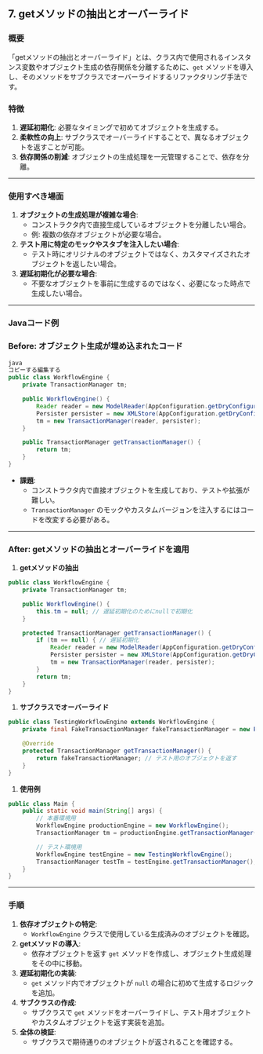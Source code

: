 ## 7. getメソッドの抽出とオーバーライド
### **概要**

「getメソッドの抽出とオーバーライド」とは、クラス内で使用されるインスタンス変数やオブジェクト生成の依存関係を分離するために、`get` メソッドを導入し、そのメソッドをサブクラスでオーバーライドするリファクタリング手法です。

### **特徴**

1. **遅延初期化**: 必要なタイミングで初めてオブジェクトを生成する。
2. **柔軟性の向上**: サブクラスでオーバーライドすることで、異なるオブジェクトを返すことが可能。
3. **依存関係の削減**: オブジェクトの生成処理を一元管理することで、依存を分離。

---

### **使用すべき場面**

1. **オブジェクトの生成処理が複雑な場合**:
    - コンストラクタ内で直接生成しているオブジェクトを分離したい場合。
    - 例: 複数の依存オブジェクトが必要な場合。
2. **テスト用に特定のモックやスタブを注入したい場合**:
    - テスト時にオリジナルのオブジェクトではなく、カスタマイズされたオブジェクトを返したい場合。
3. **遅延初期化が必要な場合**:
    - 不要なオブジェクトを事前に生成するのではなく、必要になった時点で生成したい場合。

---

### **Javaコード例**

### **Before: オブジェクト生成が埋め込まれたコード**

```java
java
コピーする編集する
public class WorkflowEngine {
    private TransactionManager tm;

    public WorkflowEngine() {
        Reader reader = new ModelReader(AppConfiguration.getDryConfiguration());
        Persister persister = new XMLStore(AppConfiguration.getDryConfiguration());
        tm = new TransactionManager(reader, persister);
    }

    public TransactionManager getTransactionManager() {
        return tm;
    }
}

```

- **課題**:
    - コンストラクタ内で直接オブジェクトを生成しており、テストや拡張が難しい。
    - `TransactionManager` のモックやカスタムバージョンを注入するにはコードを改変する必要がある。

---

### **After: getメソッドの抽出とオーバーライドを適用**

1. **getメソッドの抽出**

```java
public class WorkflowEngine {
    private TransactionManager tm;

    public WorkflowEngine() {
        this.tm = null; // 遅延初期化のためにnullで初期化
    }

    protected TransactionManager getTransactionManager() {
        if (tm == null) { // 遅延初期化
            Reader reader = new ModelReader(AppConfiguration.getDryConfiguration());
            Persister persister = new XMLStore(AppConfiguration.getDryConfiguration());
            tm = new TransactionManager(reader, persister);
        }
        return tm;
    }
}

```

1. **サブクラスでオーバーライド**

```java
public class TestingWorkflowEngine extends WorkflowEngine {
    private final FakeTransactionManager fakeTransactionManager = new FakeTransactionManager();

    @Override
    protected TransactionManager getTransactionManager() {
        return fakeTransactionManager; // テスト用のオブジェクトを返す
    }
}

```

1. **使用例**

```java
public class Main {
    public static void main(String[] args) {
        // 本番環境用
        WorkflowEngine productionEngine = new WorkflowEngine();
        TransactionManager tm = productionEngine.getTransactionManager();

        // テスト環境用
        WorkflowEngine testEngine = new TestingWorkflowEngine();
        TransactionManager testTm = testEngine.getTransactionManager();
    }
}

```

---

### **手順**

1. **依存オブジェクトの特定**:
    - `WorkflowEngine` クラスで使用している生成済みのオブジェクトを確認。
2. **getメソッドの導入**:
    - 依存オブジェクトを返す `get` メソッドを作成し、オブジェクト生成処理をその中に移動。
3. **遅延初期化の実装**:
    - `get` メソッド内でオブジェクトが `null` の場合に初めて生成するロジックを追加。
4. **サブクラスの作成**:
    - サブクラスで `get` メソッドをオーバーライドし、テスト用オブジェクトやカスタムオブジェクトを返す実装を追加。
5. **全体の検証**:
    - サブクラスで期待通りのオブジェクトが返されることを確認する。
